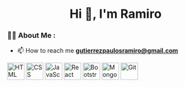 <div id="header" align="center">
    <h1 align="center">Hi 👋, I'm Ramiro</h1>
</div>

### 👨‍💻 About Me :

- 📫 How to reach me **gutierrezpaulosramiro@gmail.com**


<div align="left">
    <div>
        <img src="https://cdn.jsdelivr.net/gh/devicons/devicon/icons/html5/html5-original-wordmark.svg" title="HTML" alt="HTML" width="40" height="40"/>
        <img src="https://cdn.jsdelivr.net/gh/devicons/devicon/icons/css3/css3-original-wordmark.svg" title="CSS" alt="CSS" width="40" height="40"/>  
        <img src="https://cdn.jsdelivr.net/gh/devicons/devicon/icons/javascript/javascript-plain.svg" title="JavaScript" alt="JavaScript" width="40" height="40"/>
        <img src="https://cdn.jsdelivr.net/gh/devicons/devicon/icons/react/react-original-wordmark.svg" title="React" alt="React" width="40" height="40"/>
        <img src="https://cdn.jsdelivr.net/gh/devicons/devicon/icons/bootstrap/bootstrap-plain-wordmark.svg" title="Bootstrap" alt="Bootstrap" width="40" height="40"/>
        <img src="https://cdn.jsdelivr.net/gh/devicons/devicon/icons/mongodb/mongodb-original-wordmark.svg" title="MongoDB" alt="MongoDB" width="40" height="40"/>  
        <img src="https://cdn.jsdelivr.net/gh/devicons/devicon/icons/git/git-original-wordmark.svg" title="Git" alt="Git" width="40" height="40"/>
      </div>
</div>

